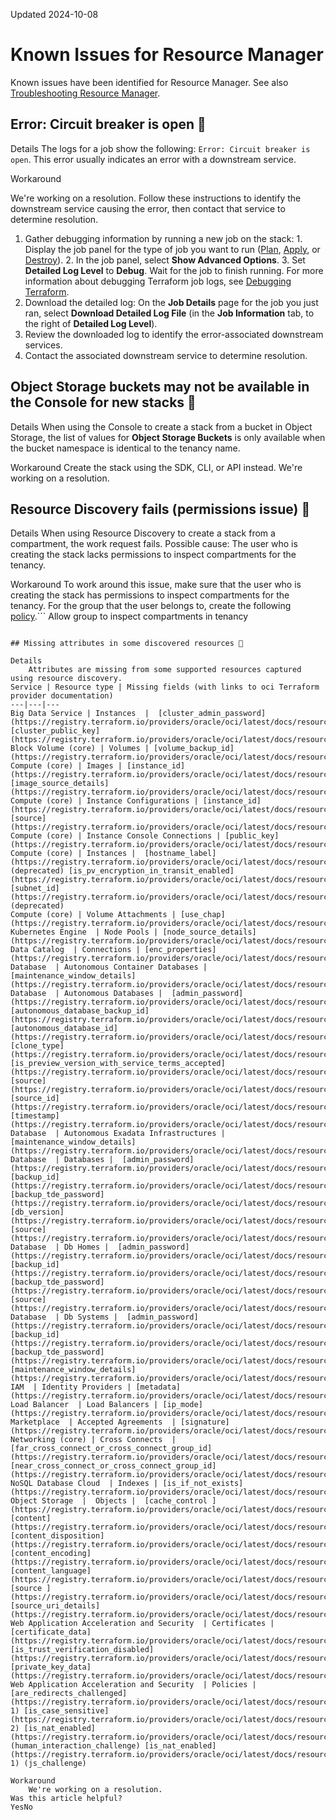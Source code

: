 Updated 2024-10-08
# Known Issues for Resource Manager
Known issues have been identified for Resource Manager.
See also [Troubleshooting Resource Manager](https://docs.oracle.com/en-us/iaas/Content/ResourceManager/troubleshooting.htm#top "Use troubleshooting information to identify and address common issues that can occur while working with Resource Manager.").
## Error: Circuit breaker is open 🔗  

Details
    The logs for a job show the following: `Error: Circuit breaker is open`. This error usually indicates an error with a downstream service. 

Workaround
    
We're working on a resolution. Follow these instructions to identify the downstream service causing the error, then contact that service to determine resolution.
  1. Gather debugging information by running a new job on the stack:
    1. Display the job panel for the type of job you want to run ([Plan](https://docs.oracle.com/en-us/iaas/Content/ResourceManager/Tasks/create-job-plan.htm#top "Create a plan job in Resource Manager."), [Apply](https://docs.oracle.com/en-us/iaas/Content/ResourceManager/Tasks/create-job-apply.htm#top "Create an apply job in Resource Manager."), or [Destroy](https://docs.oracle.com/en-us/iaas/Content/ResourceManager/Tasks/create-job-destroy.htm#top "Create a destroy job in Resource Manager to release \(tear down\) resources associated with a stack and clean up the tenancy. Released resources are eventually deleted by the related OCI service. For example, a released compute instance is eventually deleted by the OCI Compute service.")).
    2. In the job panel, select **Show Advanced Options**.
    3. Set **Detailed Log Level** to **Debug**.
Wait for the job to finish running.
For more information about debugging Terraform job logs, see [Debugging Terraform](https://developer.hashicorp.com/terraform/internals/debugging).
  2. Download the detailed log: On the **Job Details** page for the job you just ran, select **Download Detailed Log File** (in the **Job Information** tab, to the right of **Detailed Log Level**).
  3. Review the downloaded log to identify the error-associated downstream services.
  4. Contact the associated downstream service to determine resolution.


## Object Storage buckets may not be available in the Console for new stacks 🔗  

Details
    When using the Console to create a stack from a bucket in Object Storage, the list of values for **Object Storage Buckets** is only available when the bucket namespace is identical to the tenancy name.  

Workaround
    Create the stack using the SDK, CLI, or API instead. We're working on a resolution.
## Resource Discovery fails (permissions issue) 🔗  

Details
    When using Resource Discovery to create a stack from a compartment, the work request fails.     Possible cause: The user who is creating the stack lacks permissions to inspect compartments for the tenancy. 

Workaround
     To work around this issue, make sure that the user who is creating the stack has permissions to inspect compartments for the tenancy. For the group that the user belongs to, create the following [policy](https://docs.oracle.com/iaas/Content/Identity/policieshow/Policy_Basics.htm).```
Allow group <group name> to inspect compartments in tenancy 
```

## Missing attributes in some discovered resources 🔗  

Details
    Attributes are missing from some supported resources captured using resource discovery.
Service | Resource type | Missing fields (with links to oci Terraform provider documentation)  
---|---|---  
Big Data Service | Instances  |  [cluster_admin_password](https://registry.terraform.io/providers/oracle/oci/latest/docs/resources/bds_bds_instance.html#cluster_admin_password) [cluster_public_key](https://registry.terraform.io/providers/oracle/oci/latest/docs/resources/bds_bds_instance.html#cluster_public_key)  
Block Volume (core) | Volumes | [volume_backup_id](https://registry.terraform.io/providers/oracle/oci/latest/docs/resources/core_volume.html#volume_backup_id)  
Compute (core) | Images | [instance_id](https://registry.terraform.io/providers/oracle/oci/latest/docs/resources/core_image.html#instance_id)[image_source_details](https://registry.terraform.io/providers/oracle/oci/latest/docs/resources/core_image.html#image_source_details)  
Compute (core) | Instance Configurations | [instance_id](https://registry.terraform.io/providers/oracle/oci/latest/docs/resources/core_instance_configuration.html#instance_id)[source](https://registry.terraform.io/providers/oracle/oci/latest/docs/resources/core_instance_configuration.html#source)  
Compute (core) | Instance Console Connections | [public_key](https://registry.terraform.io/providers/oracle/oci/latest/docs/resources/core_instance_console_connection.html#public_key)  
Compute (core) | Instances |  [hostname_label](https://registry.terraform.io/providers/oracle/oci/latest/docs/resources/core_instance.html#hostname_label) (deprecated) [is_pv_encryption_in_transit_enabled](https://registry.terraform.io/providers/oracle/oci/latest/docs/resources/core_instance.html#is_pv_encryption_in_transit_enabled) [subnet_id](https://registry.terraform.io/providers/oracle/oci/latest/docs/resources/core_instance.html#subnet_id) (deprecated)  
Compute (core) | Volume Attachments | [use_chap](https://registry.terraform.io/providers/oracle/oci/latest/docs/resources/core_volume_attachment.html#use_chap)  
Kubernetes Engine  | Node Pools | [node_source_details](https://registry.terraform.io/providers/oracle/oci/latest/docs/resources/containerengine_node_pool.html#node_source_details)  
Data Catalog  | Connections | [enc_properties](https://registry.terraform.io/providers/oracle/oci/latest/docs/resources/datacatalog_connection.html#enc_properties)  
Database  | Autonomous Container Databases | [maintenance_window_details](https://registry.terraform.io/providers/oracle/oci/latest/docs/resources/database_autonomous_container_database.html#maintenance_window_details)  
Database  | Autonomous Databases |  [admin_password](https://registry.terraform.io/providers/oracle/oci/latest/docs/resources/database_autonomous_database.html#admin_password) [autonomous_database_backup_id](https://registry.terraform.io/providers/oracle/oci/latest/docs/resources/database_autonomous_database.html#autonomous_database_backup_id) [autonomous_database_id](https://registry.terraform.io/providers/oracle/oci/latest/docs/resources/database_autonomous_database.html#autonomous_database_id) [clone_type](https://registry.terraform.io/providers/oracle/oci/latest/docs/resources/database_autonomous_database.html#clone_type) [is_preview_version_with_service_terms_accepted](https://registry.terraform.io/providers/oracle/oci/latest/docs/resources/database_autonomous_database.html#is_preview_version_with_service_terms_accepted) [source](https://registry.terraform.io/providers/oracle/oci/latest/docs/resources/database_autonomous_database.html#source) [source_id](https://registry.terraform.io/providers/oracle/oci/latest/docs/resources/database_autonomous_database.html#source_id) [timestamp](https://registry.terraform.io/providers/oracle/oci/latest/docs/resources/database_autonomous_database.html#timestamp)  
Database  | Autonomous Exadata Infrastructures | [maintenance_window_details](https://registry.terraform.io/providers/oracle/oci/latest/docs/resources/database_autonomous_exadata_infrastructure.html#maintenance_window_details)  
Database  | Databases |  [admin_password](https://registry.terraform.io/providers/oracle/oci/latest/docs/resources/database_database.html#admin_password) [backup_id](https://registry.terraform.io/providers/oracle/oci/latest/docs/resources/database_database.html#backup_id) [backup_tde_password](https://registry.terraform.io/providers/oracle/oci/latest/docs/resources/database_database.html#backup_tde_password) [db_version](https://registry.terraform.io/providers/oracle/oci/latest/docs/resources/database_database.html#db_version) [source](https://registry.terraform.io/providers/oracle/oci/latest/docs/resources/database_database.html#source)  
Database  | Db Homes |  [admin_password](https://registry.terraform.io/providers/oracle/oci/latest/docs/resources/database_db_home.html#admin_password) [backup_id](https://registry.terraform.io/providers/oracle/oci/latest/docs/resources/database_db_home.html#backup_id) [backup_tde_password](https://registry.terraform.io/providers/oracle/oci/latest/docs/resources/database_db_home.html#backup_tde_password) [source](https://registry.terraform.io/providers/oracle/oci/latest/docs/resources/database_db_home.html#source)  
Database  | Db Systems |  [admin_password](https://registry.terraform.io/providers/oracle/oci/latest/docs/resources/database_db_system.html#admin_password) [backup_id](https://registry.terraform.io/providers/oracle/oci/latest/docs/resources/database_db_system.html#backup_id) [backup_tde_password](https://registry.terraform.io/providers/oracle/oci/latest/docs/resources/database_db_system.html#backup_tde_password) [maintenance_window_details](https://registry.terraform.io/providers/oracle/oci/latest/docs/resources/database_db_system.html#maintenance_window_details)  
IAM  | Identity Providers | [metadata](https://registry.terraform.io/providers/oracle/oci/latest/docs/resources/identity_identity_provider.html#metadata)  
Load Balancer  | Load Balancers | [ip_mode](https://registry.terraform.io/providers/oracle/oci/latest/docs/resources/load_balancer_load_balancer.html#ip_mode)  
Marketplace  | Accepted Agreements  | [signature](https://registry.terraform.io/providers/oracle/oci/latest/docs/resources/marketplace_accepted_agreement.html#signature)  
Networking (core) | Cross Connects  |  [far_cross_connect_or_cross_connect_group_id](https://registry.terraform.io/providers/oracle/oci/latest/docs/resources/core_cross_connect.html#far_cross_connect_or_cross_connect_group_id) [near_cross_connect_or_cross_connect_group_id](https://registry.terraform.io/providers/oracle/oci/latest/docs/resources/core_cross_connect.html#near_cross_connect_or_cross_connect_group_id)  
NoSQL Database Cloud  | Indexes | [is_if_not_exists](https://registry.terraform.io/providers/oracle/oci/latest/docs/resources/nosql_index.html#is_if_not_exists)  
Object Storage  |  Objects |  [cache_control ](https://registry.terraform.io/providers/oracle/oci/latest/docs/resources/objectstorage_object.html#cache_control) [content](https://registry.terraform.io/providers/oracle/oci/latest/docs/resources/objectstorage_object.html#content) [content_disposition](https://registry.terraform.io/providers/oracle/oci/latest/docs/resources/objectstorage_object.html#content) [content_encoding](https://registry.terraform.io/providers/oracle/oci/latest/docs/resources/objectstorage_object.html#content_encoding) [content_language](https://registry.terraform.io/providers/oracle/oci/latest/docs/resources/objectstorage_object.html#content_language) [source ](https://registry.terraform.io/providers/oracle/oci/latest/docs/resources/objectstorage_object.html#source) [source_uri_details](https://registry.terraform.io/providers/oracle/oci/latest/docs/resources/objectstorage_object.html#source_uri_details)  
Web Application Acceleration and Security  | Certificates |  [certificate_data](https://registry.terraform.io/providers/oracle/oci/latest/docs/resources/waas_certificate.html#certificate_data) [is_trust_verification_disabled](https://registry.terraform.io/providers/oracle/oci/latest/docs/resources/waas_certificate.html#is_trust_verification_disabled) [private_key_data](https://registry.terraform.io/providers/oracle/oci/latest/docs/resources/waas_certificate.html#private_key_data)  
Web Application Acceleration and Security  | Policies |  [are_redirects_challenged](https://registry.terraform.io/providers/oracle/oci/latest/docs/resources/waas_waas_policy.html#are_redirects_challenged-1) [is_case_sensitive](https://registry.terraform.io/providers/oracle/oci/latest/docs/resources/waas_waas_policy.html#is_case_sensitive-2) [is_nat_enabled](https://registry.terraform.io/providers/oracle/oci/latest/docs/resources/waas_waas_policy.html#is_nat_enabled) (human_interaction_challenge) [is_nat_enabled](https://registry.terraform.io/providers/oracle/oci/latest/docs/resources/waas_waas_policy.html#is_nat_enabled-1) (js_challenge) 

Workaround
    We're working on a resolution.  
Was this article helpful?
YesNo

